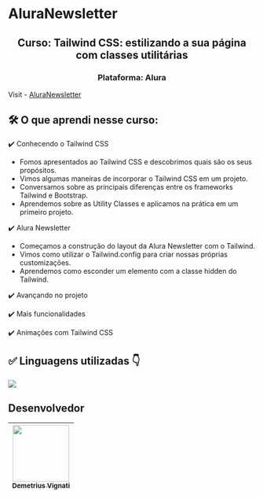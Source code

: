# AluraNewsletter

<h2 align="center">Curso: Tailwind CSS: estilizando a sua página com classes utilitárias</h2>
<h3 align="center">Plataforma: Alura</h3>

Visit - [AluraNewsletter](https://www.google.com)

<!-- <img width="960" alt="Imagem do site" src="https://github.com/demetriusvas/robotron-2000/blob/77ae8d47575f760ee186c18de86bcb9796d18995/img/screenshot-robotron-2000.png"> -->

## 🛠️ O que aprendi nesse curso:

:heavy_check_mark: Conhecendo o Tailwind CSS

* Fomos apresentados ao Tailwind CSS e descobrimos quais são os seus propósitos.
* Vimos algumas maneiras de incorporar o Tailwind CSS em um projeto.
* Conversamos sobre as principais diferenças entre os frameworks Tailwind e Bootstrap.
* Aprendemos sobre as Utility Classes e aplicamos na prática em um primeiro projeto.

:heavy_check_mark: Alura Newsletter

* Começamos a construção do layout da Alura Newsletter com o Tailwind.
* Vimos como utilizar o Tailwind.config para criar nossas próprias customizações.
* Aprendemos como esconder um elemento com a classe hidden do Tailwind.

:heavy_check_mark: Avançando no projeto

:heavy_check_mark: Mais funcionalidades

:heavy_check_mark: Animações com Tailwind CSS


## ✅ Linguagens utilizadas 👇

<p align="left">
  <a href="#">
    <img src="https://skillicons.dev/icons?i=html,css,tailwind" />
  </a>
</p>



## Desenvolvedor

| [<img src="https://avatars.githubusercontent.com/u/22012261?s=400&v=4" width=115><br><sub>Demetrius Vignati</sub>](https://github.com/demetriusvas) |
| :---: |
